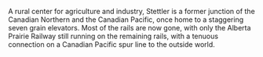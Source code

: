 A rural center for agriculture and industry, Stettler is a former junction of the Canadian Northern and the Canadian Pacific, once home to a staggering seven grain elevators. Most of the rails are now gone, with only the Alberta Prairie Railway still running on the remaining rails, with a tenuous connection on a Canadian Pacific spur line to the outside world. 